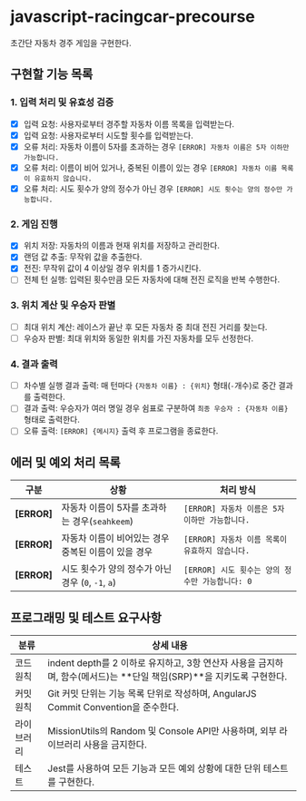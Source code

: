 # javascript-racingcar-precourse
초간단 자동차 경주 게임을 구현한다.

## 구현할 기능 목록

### 1. 입력 처리 및 유효성 검증
- [x] 입력 요청: 사용자로부터 경주할 자동차 이름 목록을 입력받는다.
- [x] 입력 요청: 사용자로부터 시도할 횟수를 입력받는다.
- [x] 오류 처리: 자동차 이름이 5자를 초과하는 경우 `[ERROR] 자동차 이름은 5자 이하만 가능합니다.`
- [x] 오류 처리: 이름이 비어 있거나, 중복된 이름이 있는 경우 `[ERROR] 자동차 이름 목록이 유효하지 않습니다.`
- [x] 오류 처리: 시도 횟수가 양의 정수가 아닌 경우 `[ERROR] 시도 횟수는 양의 정수만 가능합니다.`

### 2. 게임 진행
- [x] 위치 저장: 자동차의 이름과 현재 위치를 저장하고 관리한다.
- [x] 랜덤 값 추출: 무작위 값을 추출한다.
- [x] 전진: 무작위 값이 4 이상일 경우 위치를 1 증가시킨다.
- [ ] 전체 턴 실행: 입력된 횟수만큼 모든 자동차에 대해 전진 로직을 반복 수행한다.

### 3. 위치 계산 및 우승자 판별
- [ ] 최대 위치 계산: 레이스가 끝난 후 모든 자동차 중 최대 전진 거리를 찾는다.
- [ ] 우승자 판별: 최대 위치와 동일한 위치를 가진 자동차를 모두 선정한다.

### 4. 결과 출력
- [ ] 차수별 실행 결과 출력: 매 턴마다 `{자동차 이름} : {위치}` 형태(`-`개수)로 중간 결과를 출력한다.
- [ ] 결과 출력: 우승자가 여러 명일 경우 쉼표로 구분하여 `최종 우승자 : {자동차 이름}` 형태로 출력한다.
- [ ] 오류 출력: `[ERROR] {메시지}` 출력 후 프로그램을 종료한다.

## 에러 및 예외 처리 목록

| 구분 | 상황 | 처리 방식 |
|------|------|------------|
| **[ERROR]** | 자동차 이름이 5자를 초과하는 경우(`seahkeem`) | `[ERROR] 자동차 이름은 5자 이하만 가능합니다. ` |
| **[ERROR]** | 자동차 이름이 비어있는 경우 <br> 중복된 이름이 있을 경우 | `[ERROR] 자동차 이름 목록이 유효하지 않습니다. ` |
| **[ERROR]** | 시도 횟수가 양의 정수가 아닌 경우 (`0`, `-1`, `a`) | `[ERROR] 시도 횟수는 양의 정수만 가능합니다: 0` |
			
## 프로그래밍 및 테스트 요구사항
| 분류 | 상세 내용 |
|------|------------|
| 코드 원칙 | indent depth를 2 이하로 유지하고, 3항 연산자 사용을 금지하며, 함수(메서드)는 **단일 책임(SRP)**을 지키도록 구현한다. |
| 커밋 원칙 | Git 커밋 단위는 기능 목록 단위로 작성하며, AngularJS Commit Convention을 준수한다. |
| 라이브러리 | MissionUtils의 Random 및 Console API만 사용하며, 외부 라이브러리 사용을 금지한다. |
| 테스트 | Jest를 사용하여 모든 기능과 모든 예외 상황에 대한 단위 테스트를 구현한다. |
